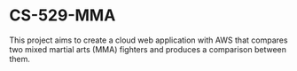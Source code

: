 # CS-529-MMA
This project aims to create a cloud web application with AWS that compares two mixed martial arts (MMA) fighters and produces a comparison between them.
